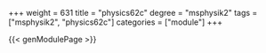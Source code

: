 +++
weight = 631
title = "physics62c"
degree = "msphysik2"
tags = ["msphysik2", "physics62c"]
categories = ["module"]
+++

{{< genModulePage >}}
